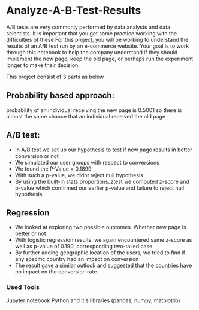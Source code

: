 # Analyze-A-B-Test-Results
A/B tests are very commonly performed by data analysts and data scientists.  It is important that you get some practice working with the difficulties of these   For this project, you will be working to understand the results of an A/B test run by an e-commerce website.  Your goal is to work through this notebook to help the company understand if they should implement the new page, keep the old page, or perhaps run the experiment longer to make their decision.

This project consist of 3 parts as below


## Probability based approach:

 probability of an individual receiving the new page is 0.5001
 so there is almost the same chance that an individual received the old page
 
 ## A/B test:
* In A/B test we set up our hypothesis to test if new page results in better conversion or not
* We simulated our user groups with respect to conversions
* We found the P-Value = 0.1899
* With such a p-value, we didnt reject null hypothesis
* By using the built-in stats.proportions_ztest we computed z-score and p-value which confirmed our earlier p-value and failure to reject null hypothesis

## Regression

* We looked at exploring two possible outcomes. Whether new page is better or not.
* With logistic regression results, we again encountered same z-score as well as p-value of 0.190, corresponding two-tailed case
* By further adding geographic location of the users, we tried to find if any specific country had an impact on conversion
* The result gave a similar outlook and suggested that the countries have no impact on the conversion rate.


### Used Tools
Jupyter notebook
Python and it's libraries (pandas, numpy, matplotlib)
